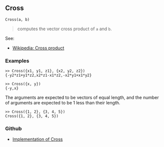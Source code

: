 ## Cross

```
Cross(a, b)
```

> computes the vector cross product of `a` and `b`.

See:
* [Wikipedia: Cross product](https://en.wikipedia.org/wiki/Cross_product)

### Examples

```
>> Cross({x1, y1, z1}, {x2, y2, z2})
{-y2*z1+y1*z2,x2*z1-x1*z2,-x2*y1+x1*y2}
 
>> Cross({x, y})
{-y,x}
```

The arguments are expected to be vectors of equal length, and the number of arguments are expected to be 1 less than their length.

```
>> Cross({1, 2}, {3, 4, 5})
Cross({1, 2}, {3, 4, 5})
```

### Github

* [Implementation of Cross](https://github.com/axkr/symja_android_library/blob/master/symja_android_library/matheclipse-core/src/main/java/org/matheclipse/core/builtin/LinearAlgebra.java#L785) 
